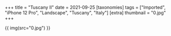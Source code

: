 +++
title = "Tuscany II"
date = 2021-09-25
[taxonomies]
tags = ["Imported", "iPhone 12 Pro", "Landscape", "Tuscany", "Italy"]
[extra]
thumbnail = "0.jpg"
+++

{{ img(src="0.jpg") }}
